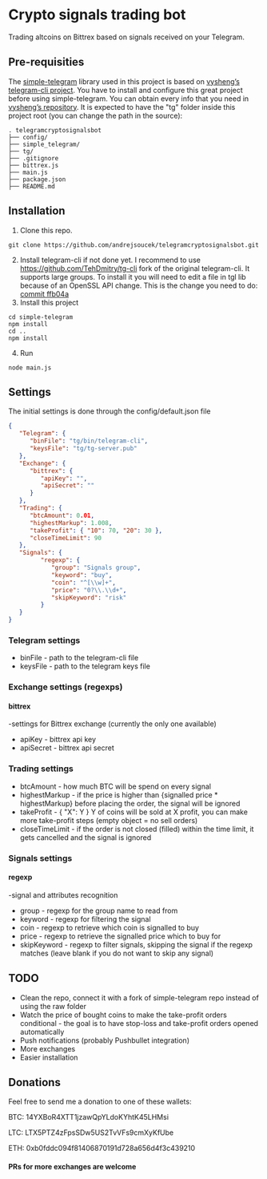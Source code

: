 # Crypto signals trading bot
Trading altcoins on Bittrex based on signals received on your Telegram.

## Pre-requisities
The [simple-telegram](https://github.com/GuillermoPena/simple-telegram) library used in this project is based on [vysheng’s telegram-cli project](https://github.com/vysheng/tg). You have to install and configure this great project before using simple-telegram. You can obtain every info that you need in [vysheng’s repository](https://github.com/vysheng/tg).
It is expected to have the "tg" folder inside this project root (you can change the path in the source):
```
. telegramcryptosignalsbot
├── config/
├── simple_telegram/
├── tg/
├── .gitignore
├── bittrex.js
├── main.js
├── package.json
├── README.md
```

## Installation
1. Clone this repo.
```
git clone https://github.com/andrejsoucek/telegramcryptosignalsbot.git
```
2. Install telegram-cli if not done yet.
I recommend to use https://github.com/TehDmitry/tg-cli fork of the original telegram-cli. It supports large groups.
To install it you will need to edit a file in tgl lib because of an OpenSSL API change. This is the change you need to do: [commit ffb04a](https://github.com/matthiasbock/tgl/commit/475855bd74dce27b6bacd0ded13df0643722075b)
3. Install this project
```
cd simple-telegram
npm install
cd ..
npm install
```
4. Run
```
node main.js
```

## Settings
The initial settings is done through the config/default.json file
```json
{
   "Telegram": {
      "binFile": "tg/bin/telegram-cli",
      "keysFile": "tg/tg-server.pub"
   },
   "Exchange": {
      "bittrex": {
         "apiKey": "",
         "apiSecret": ""
      }
   },
   "Trading": {
      "btcAmount": 0.01,
      "highestMarkup": 1.008,
      "takeProfit": { "10": 70, "20": 30 },
      "closeTimeLimit": 90
   },
   "Signals": {
         "regexp": {
            "group": "Signals group",
            "keyword": "buy",
            "coin": "^[\\w]+",
            "price": "0?\\.\\d+",
            "skipKeyword": "risk"
         }
   }
}
```
### Telegram settings
* binFile - path to the telegram-cli file
* keysFile - path to the telegram keys file
### Exchange settings (regexps)
#### bittrex
-settings for Bittrex exchange (currently the only one available)
* apiKey - bittrex api key
* apiSecret - bittrex api secret
### Trading settings
* btcAmount - how much BTC will be spend on every signal
* highestMarkup - if the price is higher than {signalled price * highestMarkup} before placing the order, the signal will be ignored
* takeProfit - { "X": Y } Y of coins will be sold at X profit, you can make more take-profit steps (empty object = no sell orders)
* closeTimeLimit - if the order is not closed (filled) within the time limit, it gets cancelled and the signal is ignored
### Signals settings
#### regexp
-signal and attributes recognition
* group - regexp for the group name to read from
* keyword - regexp for filtering the signal
* coin - regexp to retrieve which coin is signalled to buy
* price - regexp to retrieve the signalled price which to buy for
* skipKeyword - regexp to filter signals, skipping the signal if the regexp matches (leave blank if you do not want to skip any signal)

## TODO
* Clean the repo, connect it with a fork of simple-telegram repo instead of using the raw folder
* Watch the price of bought coins to make the take-profit orders conditional - the goal is to have stop-loss and take-profit orders opened automatically
* Push notifications (probably Pushbullet integration)
* More exchanges
* Easier installation

## Donations
Feel free to send me a donation to one of these wallets:

BTC: 14YXBoR4XTT1jzawQpYLdoKYhtK45LHMsi

LTC: LTX5PTZ4zFpsSDw5US2TvVFs9cmXyKfUbe

ETH: 0xb0fddc094f81406870191d728a656d4f3c439210

#### PRs for more exchanges are welcome
